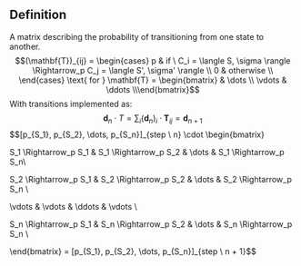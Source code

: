 ## Definition
A matrix describing the probability of transitioning from one state to another.
$$(\mathbf{T})_{ij} = \begin{cases} 
p & if \ C_i = \langle S, \sigma \rangle \Rightarrow_p C_j = \langle S', \sigma' \rangle \\
0 & otherwise \\
\end{cases} \text{ for } \mathbf{T} = \begin{bmatrix} & \dots \\
\vdots & \ddots \\\end{bmatrix}$$
With transitions implemented as:
$$\mathbf{d}_n \cdot T = \sum_i{(\mathbf{d}_n)_i \cdot \mathbf{T}_{ij}} = \mathbf{d}_{n+1}$$
$$[p_{S_1}, p_{S_2}, \dots, p_{S_n}]_{step \ n} \cdot \begin{bmatrix}

S_1 \Rightarrow_p S_1 & S_1 \Rightarrow_p S_2 & \dots & S_1 \Rightarrow_p S_n\\

S_2 \Rightarrow_p S_1 & S_2 \Rightarrow_p S_2 & \dots & S_2 \Rightarrow_p S_n \\

\vdots & \vdots & \ddots & \vdots \\

S_n \Rightarrow_p S_1 & S_n \Rightarrow_p S_2 & \dots & S_n \Rightarrow_p S_n \\

\end{bmatrix} = [p_{S_1}, p_{S_2}, \dots, p_{S_n}]_{step \ n + 1}$$
